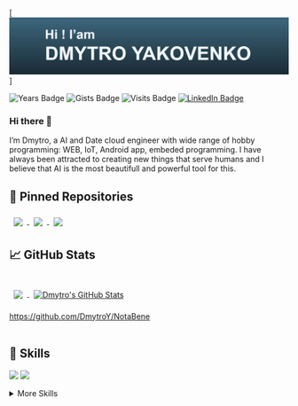 [![Dmytro's GitHub Banner](assets/Hi.jpg)]

![Years Badge](https://badges.pufler.dev/years/pujux)
![Gists Badge](https://badges.pufler.dev/gists/pujux)
![Visits Badge](https://badges.pufler.dev/visits/DmytroY/dmytroy)
[![LinkedIn Badge](https://img.shields.io/badge/LinkedIn-Profile-informational?style=flat&logo=linkedin&logoColor=white&color=0D76A8)](https://www.linkedin.com/in/dmytro-yakovenko/)


### Hi there 👋

I’m Dmytro, a AI and Date cloud engineer with wide range of hobby programming: WEB, IoT, Android app, embeded programming. I have always been attracted to creating new things that serve humans and I believe that AI is the most beautifull and powerful tool for this.

## 📌 Pinned Repositories

<a href="https://github.com/DmytroY/EPAM_Flask">
  <img align="center" style="margin:0.5rem" src="https://github-readme-stats.vercel.app/api/pin/?username=dmytroy&repo=EPAM_Flask&title_color=ffffff&text_color=c9cacc&icon_color=4AB197&bg_color=1A2B34" />
</a>
<a href="https://github.com/DmytroY/Brewery_automation">
  <img align="center" style="margin:0.5rem" src="https://github-readme-stats.vercel.app/api/pin/?username=DmytroY&repo=Brewery_automation&title_color=ffffff&text_color=c9cacc&icon_color=4AB197&bg_color=1A2B34" />
</a>
<a href="https://github.com/DmytroY/NotaBene">
  <img align="center" style="margin:0.5rem" src="https://github-readme-stats.vercel.app/api/pin/?username=DmytroY&repo=NotaBene&title_color=ffffff&text_color=c9cacc&icon_color=4AB197&bg_color=1A2B34" />
</a>

<br>


## &#x1f4c8; GitHub Stats

<br>

<a href="https://github.com/dmytroy">
  <img align="center" style="margin:0.5rem" src="https://github-readme-stats.vercel.app/api/top-langs/?username=dmytroy&hide=html,css&title_color=ffffff&text_color=c9cacc&icon_color=4AB197&bg_color=1A2B34" />
</a>

<a href="https://github.com/dmytroy">
  <img align="center" style="margin:0.5rem" src="https://github-readme-stats.vercel.app/api?username=dmytroy&show_icons=true&line_height=27&count_private=true&title_color=ffffff&text_color=c9cacc&icon_color=4AB097&bg_color=1A2B34" alt="Dmytro's GitHub Stats" />
</a>


https://github.com/DmytroY/NotaBene
<br>
<br>

## 💼 Skills

![](https://img.shields.io/badge/Code-Python-informational?style=flat&logo=python&logoColor=white&color=4584b6)
![](https://img.shields.io/badge/Cloud-MicrosoftAzure-informational?style=flat&logo=Azure&logoColor=white&color=008ad7)



<details>
<summary>More Skills</summary>
<br>

![](https://img.shields.io/badge/Code-C-informational?style=flat&logo=c&logoColor=white&color=044F88)
![](https://img.shields.io/badge/Code-JavaScript-informational?style=flat&logo=JavaScript&logoColor=white&color=f0db4f)
![](https://img.shields.io/badge/Code-Java-informational?style=flat&logo=Java&logoColor=white&color=f89820)

![](https://img.shields.io/badge/DB-postgreSQL-informational?style=flat&logo=postgreSQL&logoColor=white&color=0064a5)
![](https://img.shields.io/badge/DB-MySQL-informational?style=flat&logo=MySQL&logoColor=white&color=00758f)

![](https://img.shields.io/badge/Data-Databricks-informational?style=flat&logo=databricks&logoColor=white&color=ff3927)
![](https://img.shields.io/badge/Framework-Spark-informational?style=flat&logo=apachespark&logoColor=white&color=E25A1C)

![](https://img.shields.io/badge/Framework-Langchain-informational?style=flat&logo=langchain&logoColor=white&color=1C3C3C)
![](https://img.shields.io/badge/Framework-Llamaindex-informational?style=flat&logo=llamaindex&logoColor=white&color=40e0d0)

![](https://img.shields.io/badge/Framework-Flask-informational?style=flat&logo=Flask&logoColor=white&color=#000000)
![](https://img.shields.io/badge/Framework-Django-informational?style=flat&logo=django&logoColor=white&color=092E20)

<br>

![](https://img.shields.io/badge/Style&Markup-HTML-informational?style=flat&logo=HTML5&logoColor=white&color=f06529)
![](https://img.shields.io/badge/Style&Markup-CSS-informational?style=flat&logo=css3&logoColor=white&color=264de4)

<br>

![](https://img.shields.io/badge/Test-PyTest-informational?style=flat&logo=Pytest&logoColor=white&color=4584b6)
![](https://img.shields.io/badge/Test-Selenium-informational?style=flat&logo=Selenium&logoColor=white&color=42b029)
![](https://img.shields.io/badge/Test-Postman-informational?style=flat&logo=Postman&logoColor=white&color=ef5b25)

![](https://img.shields.io/badge/CD&CI-Travis-informational?style=flat&logo=travis&logoColor=white&color=cdb62c)
<br>

![](https://img.shields.io/badge/Tools-Docker-informational?style=flat&logo=docker&logoColor=white&color=0db7ed)
![](https://img.shields.io/badge/Tools-GitHub-informational?style=flat&logo=GitHub&logoColor=white&color=4078c0)
![](https://img.shields.io/badge/Tools-GitLab-informational?style=flat&logo=GitLab&logoColor=white&color=fca326)
![](https://img.shields.io/badge/Tools-Jira-informational?style=flat&logo=Jira-Software&logoColor=white&color=0146b3)


</details>

<br>





<!--
**DmytroY/DmytroY** is a ✨ _special_ ✨ repository because its `README.md` (this file) appears on your GitHub profile.

Here are some ideas to get you started:

- 🔭 I’m currently working on ...
- 🌱 I’m currently learning ...
- 👯 I’m looking to collaborate on ...
- 🤔 I’m looking for help with ...
- 💬 Ask me about ...
- 📫 How to reach me: ...
- 😄 Pronouns: ...
- ⚡ Fun fact: ...
-->
